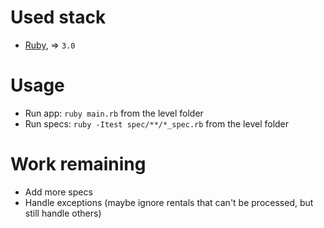 # Used stack

+ [Ruby](http://ruby-lang.org), => `3.0`

# Usage

* Run app: `ruby main.rb` from the level folder
* Run specs: `ruby -Itest spec/**/*_spec.rb` from the level folder

# Work remaining

- Add more specs
- Handle exceptions (maybe ignore rentals that can't be processed, but still handle others)

